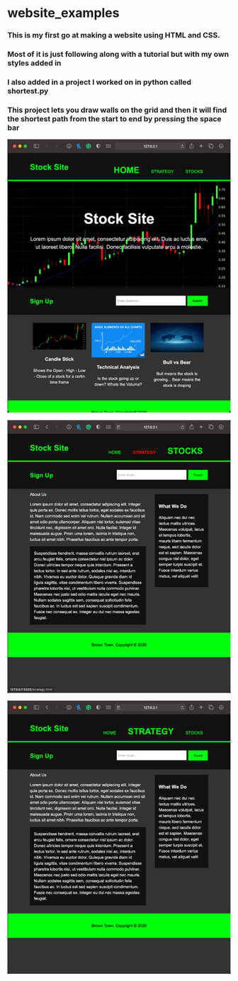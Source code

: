 # website_examples

### This is my first go at making a website using HTML and CSS.
### Most of it is just following along with a tutorial but with my own styles added in
### 
### I also added in a project I worked on in python called shortest.py 
### This project lets you draw walls on the grid and then it will find the shortest path from the start to end by pressing the space bar

![](stock.png)

![](home.png)

![](strategy.png)


